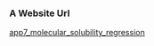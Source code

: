 ### A Website Url
[app7_molecular_solubility_regression](https://dhiraj10-app7-molecular-solubility-regressionsolubility-f5wut0.streamlit.app/)

